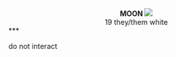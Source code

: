 <center> <b> MOON </b> <img src="https://cdn.discordapp.com/attachments/878414268301709376/1068651389225537587/29387e9c_original.gif"> </center>
  <center> 19 they/them white </center>
***
  <p> do not interact </p>


